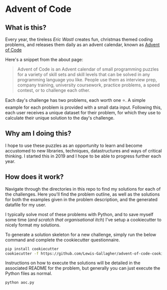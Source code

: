 # Advent of Code

## What is this?

Every year, the tireless _Eric Wastl_ creates fun, christmas themed coding problems, and releases them daily as an advent calendar, known as [Advent of Code](https://adventofcode.com/about)

Here's a snippet from the about page:
> Advent of Code is an Advent calendar of small programming puzzles for a variety of skill sets and skill levels that can be solved in any programming language you like. People use them as interview prep, company training, university coursework, practice problems, a speed contest, or to challenge each other.

Each day's challenge has two problems, each worth one ⭐. A simple example for each problem is provided with a small data input. Following this, each user receives a unique dataset for their problem, for which they use to calculate their unique solution to the day's challenge.

## Why am I doing this?
I hope to use these puzzles as an opportunity to learn and become accustomed to new libraries, techniques, datastructures and ways of critical thinking. I started this in 2019 and I hope to be able to progress further each year.

## How does it work?
Navigate through the directories in this repo to find my solutions for each of the challenges. Here you'll find the problem outline, as well as the solutions for both the examples given in the problem description, and the generated datafile for my user.

I typically solve most of these problems with Python, and to save myself some time (_and scratch that organisational itch_) I've setup a cookiecutter to nicely format my solutions.

To generate a solution skeleton for a new challenge, simply run the below command and complete the cookiecutter questionnaire.

```bash
pip install cookiecutter
cookiecutter -f https://github.com/Lewis-Gallagher/advent-of-code-cookiecutter
```

Instructions on how to execute the solutions will be detailed in the associated README for the problem, but generally you can just execute the Python files as normal.

```bash
python aoc.py
```
